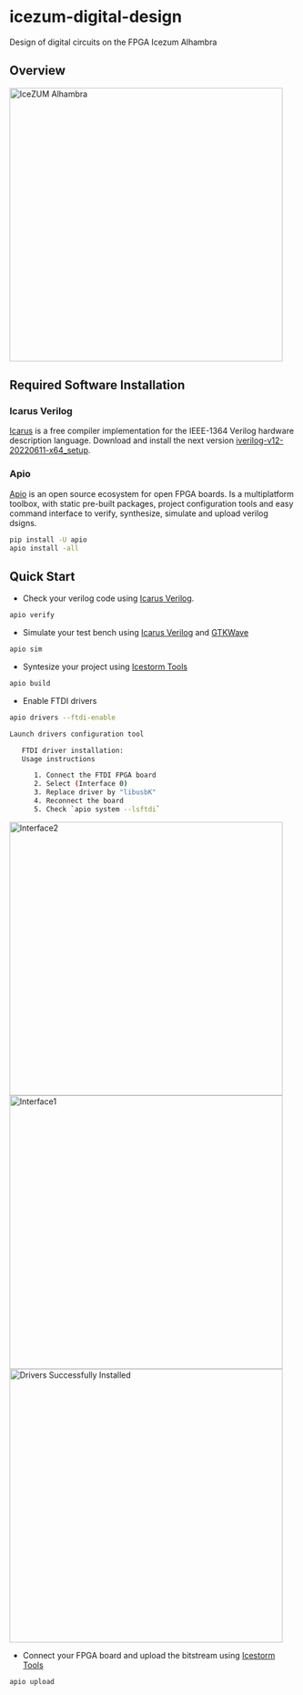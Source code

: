 # icezum-digital-design
Design of digital circuits on the FPGA Icezum Alhambra

## Overview

<img src="dosc/images/icezumAlhambra.jpeg" width="480" alt="IceZUM Alhambra" />

## Required Software Installation

### Icarus Verilog
[Icarus](https://bleyer.org/icarus/) is a free compiler implementation for the IEEE-1364 Verilog hardware description language.
Download and install the next version [iverilog-v12-20220611-x64_setup](https://bleyer.org/icarus/iverilog-v12-20220611-x64_setup.exe). 


### Apio
[Apio](https://github.com/FPGAwars/apio) is an open source ecosystem for open FPGA boards. Is a multiplatform toolbox, with static pre-built packages, project configuration tools and easy command interface to verify, synthesize, simulate and upload verilog dsigns.

```bash
pip install -U apio
apio install -all
```

## Quick Start

* Check your verilog code using [Icarus Verilog](https://bleyer.org/icarus/).
```bash
apio verify
```
* Simulate your test bench using [Icarus Verilog](https://bleyer.org/icarus/) and [GTKWave](https://gtkwave.sourceforge.net/)
```bash
apio sim
```
* Syntesize your project using [Icestorm Tools](https://clifford.at/icestorm)
```bash
apio build
```
* Enable FTDI drivers
```bash
apio drivers --ftdi-enable

Launch drivers configuration tool

   FTDI driver installation:
   Usage instructions

      1. Connect the FTDI FPGA board
      2. Select (Interface 0)
      3. Replace driver by "libusbK"
      4. Reconnect the board
      5. Check `apio system --lsftdi`
```
<img src="dosc/images/interface0.png" width="480" alt="Interface2" />
<img src="dosc/images/interface1.png" width="480" alt="Interface1" />
<img src="dosc/images/successfully.png" width="480" alt="Drivers Successfully Installed" />

* Connect your FPGA board and upload the bitstream using [Icestorm Tools](https://clifford.at/icestorm)
```bash
apio upload
```
